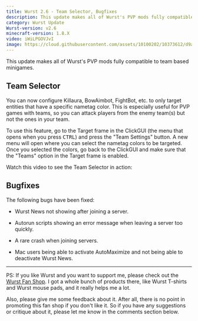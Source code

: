 ```yaml
---
title: Wurst 2.6 - Team Selector, Bugfixes
description: This update makes all of Wurst's PVP mods fully compatible to team based minigames.
category: Wurst Update
Wurst-version: v2.6
minecraft-version: 1.8.X
video: iWiLPGOVJvI
image: https://cloud.githubusercontent.com/assets/10100202/10373612/d9a34cf2-6dee-11e5-8fd1-eab4ce7b52cc.jpg
---
```

This update makes all of Wurst's PVP mods fully compatible to team based minigames.

## Team Selector
You can now configure Killaura, BowAimbot, FightBot, etc. to only target entities that have a specific nametag color. This is especially useful for PVP games with teams, so you can attack players from the enemy team(s) but not the ones in your team.

To use this feature, go to the Target frame in the ClickGUI (the menu that opens when you press <kbd>CTRL</kbd>) and press the "Team Settings" button. A new menu will open where you can select the nametag colors to be targeted. Once you selected the colors, go back to the ClickGUI and make sure that the "Teams" option in the Target frame is enabled.
<!--read more-->

Watch this video to see the Team Selector in action:

## Bugfixes
The following bugs have been fixed:

- Wurst News not showing after joining a server.

- Autorun scripts showing an error message when leaving a server too quickly.

- A rare crash when joining servers.

- Mac users being able to activate AutoMaximize and not being able to deactivate Wurst News.

---

PS: If you like Wurst and you want to support me, please check out the [Wurst Fan Shop](https://www.wurst-client.tk/fanshop). I got a whole bunch of products there, like Wurst T-shirts and Wurst mouse pads, and it really helps me a lot.

Also, please give me some feedback about it. After all, there is no point in promoting this fan shop if you don't like it. So if you have any suggestions or critique about it, please let me know in the comments section below.
